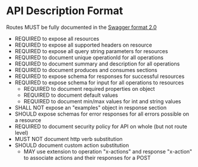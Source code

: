 # API Description Format

Routes MUST be fully documented in the [Swagger format 2.0](https://github.com/swagger-api/swagger-spec/blob/master/versions/2.0.md)

* REQUIRED to expose all resources
* REQUIRED to expose all supported headers on resource
* REQUIRED to expose all query string parameters for resources
* REQUIRED to document unique operationId for all operations
* REQUIRED to document summary and description for all operations
* REQUIRED to document produces and consumes sections
* REQUIRED to expose schema for responses for successful resources
* REQUIRED to expose schema for input for all operations to resources
	* REQUIRED to document required properties on object
	* REQUIRED to document default values
	* REQUIRED to document min/max values for int and string values
* SHALL NOT expose an "examples" object in response section
* SHOULD expose schemas for error responses for all errors possible on a resource
* REQUIRED to document security policy for API on whole (but not route level)
* MUST NOT document http verb substitution
* SHOULD document custom action substitution
	* MAY use extension to operation "x-actions" and response "x-action" to associate actions and their responses for a POST


